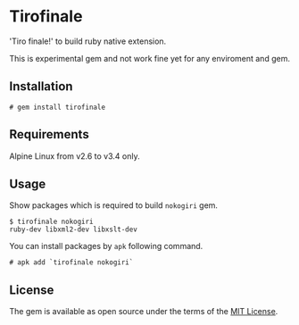# Tirofinale

'Tiro finale!' to build ruby native extension.

This is experimental gem and not work fine yet for any enviroment and gem.

## Installation

~~~~
# gem install tirofinale
~~~~

## Requirements

Alpine Linux from v2.6 to v3.4 only.

## Usage

Show packages which is required to build `nokogiri` gem.

~~~~
$ tirofinale nokogiri
ruby-dev libxml2-dev libxslt-dev
~~~~
You can install packages by `apk` following command.

~~~~
# apk add `tirofinale nokogiri`
~~~~

## License

The gem is available as open source under the terms of the [MIT License](http://opensource.org/licenses/MIT).

